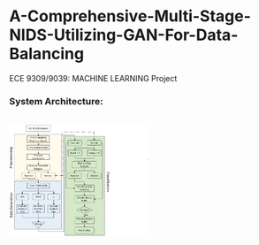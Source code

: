 # A-Comprehensive-Multi-Stage-NIDS-Utilizing-GAN-For-Data-Balancing
ECE 9309/9039: MACHINE LEARNING Project 
<h3> System Architecture:</h3>
<br>
<div>
   <img  class= "imageSrc" src="Architecture.png" style="width:50%">
</div>
<br>
<br>
